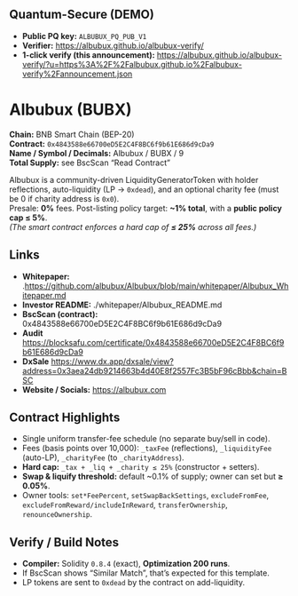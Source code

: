 ## Quantum-Secure (DEMO)

- **Public PQ key:** `ALBUBUX_PQ_PUB_V1`
- **Verifier:** https://albubux.github.io/albubux-verify/
- **1-click verify (this announcement):** https://albubux.github.io/albubux-verify/?u=https%3A%2F%2Falbubux.github.io%2Falbubux-verify%2Fannouncement.json

# Albubux (BUBX)

**Chain:** BNB Smart Chain (BEP-20)  
**Contract:** `0x4843588e66700eD5E2C4F8BC6f9b61E686d9cDa9`  
**Name / Symbol / Decimals:** Albubux / BUBX / 9  
**Total Supply:** see BscScan “Read Contract”

Albubux is a community-driven LiquidityGeneratorToken with holder reflections, auto-liquidity (LP → `0xdead`), and an optional charity fee (must be 0 if charity address is `0x0`).  
Presale: **0%** fees. Post-listing policy target: **~1% total**, with a **public policy cap ≤ 5%**.  
*(The smart contract enforces a hard cap of **≤ 25%** across all fees.)*

## Links
- **Whitepaper:** .https://github.com/albubux/Albubux/blob/main/whitepaper/Albubux_Whitepaper.md
- **Investor README:** ./whitepaper/Albubux_README.md
- **BscScan (contract):** 0x4843588e66700eD5E2C4F8BC6f9b61E686d9cDa9
- **Audit** https://blocksafu.com/certificate/0x4843588e66700eD5E2C4F8BC6f9b61E686d9cDa9
- **DxSale** https://www.dx.app/dxsale/view?address=0x3aea24db9214663b4d40E8f2557Fc3B5bF96cBbb&chain=BSC
- **Website / Socials:** https://albubux.com

## Contract Highlights
- Single uniform transfer-fee schedule (no separate buy/sell in code).
- Fees (basis points over 10,000): `_taxFee` (reflections), `_liquidityFee` (auto-LP), `_charityFee` (to `_charityAddress`).
- **Hard cap:** `_tax + _liq + _charity ≤ 25%` (constructor + setters).
- **Swap & liquify threshold:** default ~0.1% of supply; owner can set but **≥ 0.05%**.
- Owner tools: `set*FeePercent`, `setSwapBackSettings`, `excludeFromFee`, `excludeFromReward/includeInReward`, `transferOwnership`, `renounceOwnership`.

## Verify / Build Notes
- **Compiler:** Solidity `0.8.4` (exact), **Optimization 200 runs**.  
- If BscScan shows “Similar Match”, that’s expected for this template.
- LP tokens are sent to `0xdead` by the contract on add-liquidity.
